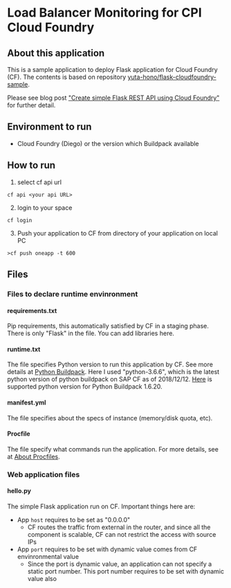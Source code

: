# Load Balancer Monitoring for CPI Cloud Foundry
## About this application
This is a sample application to deploy Flask application for Cloud Foundry (CF).
The contents is based on repository [yuta-hono/flask-cloudfoundry-sample](https://github.com/yuta-hono/flask-cloudfoundry-sample).

Please see blog post ["Create simple Flask REST API using Cloud Foundry"](https://blogs.sap.com/2018/12/12/create-simple-flask-rest-api-using-cloud-foundry/) for further detail.

## Environment to run
- Cloud Foundry (Diego) or the version which Buildpack available

## How to run
1. select cf api url

```
cf api <your api URL>
```

2. login to your space
```
cf login
```

3. Push your application to CF from directory of your application on local PC
```
>cf push oneapp -t 600
```


## Files

### Files to declare runtime envinronment

#### requirements.txt
Pip requirements, this automatically satisfied by CF in a staging phase.
There is only "Flask" in the file.
You can add libraries here.

#### runtime.txt
The file specifies Python version to run this application by CF.
See more details at [Python Buildpack](https://docs.cloudfoundry.org/buildpacks/python/index.html "Python Buildpack").
Here I used "python-3.6.6", which is the latest python version of python buildpack on SAP CF as of 2018/12/12.
[Here](https://github.com/cloudfoundry/python-buildpack/releases/tag/v1.6.20) is supported python version for Python Buildpack 1.6.20.

#### manifest.yml
The file specifies about the specs of instance (memory/disk quota, etc).

#### Procfile
The file specify what commands run the application.
For more details, see at [About Procfiles](https://docs.cloudfoundry.org/buildpacks/prod-server.html#procfile).


### Web application files

#### hello.py
The simple Flask application run on CF.
Important things here are:

- App `host` requires to be set as "0.0.0.0"
  - CF routes the traffic from external in the router, and since all the component is scalable, CF can not restrict the access with source IPs 
- App `port` requires to be set with dynamic value comes from CF envinronmental value
  - Since the port is dynamic value, an application can not specify a static port number. This port number requires to be set with dynamic value also
